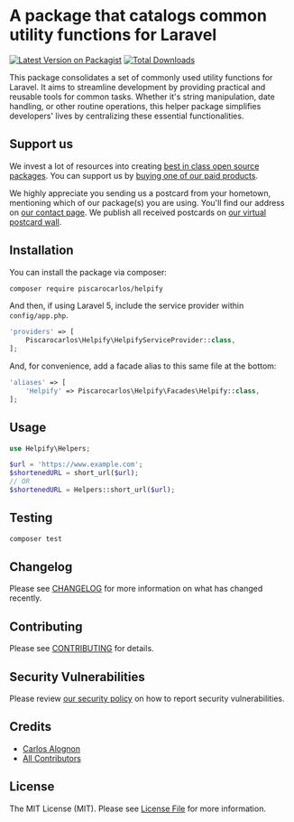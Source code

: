 # A package that catalogs common utility functions for Laravel

[![Latest Version on Packagist](https://img.shields.io/packagist/v/piscarocarlos/helpify.svg?style=flat-square)](https://packagist.org/packages/piscarocarlos/helpify)
[![Total Downloads](https://img.shields.io/packagist/dt/piscarocarlos/helpify.svg?style=flat-square)](https://packagist.org/packages/piscarocarlos/helpify)

This package consolidates a set of commonly used utility functions for Laravel. It aims to streamline development by providing practical and reusable tools for common tasks. Whether it's string manipulation, date handling, or other routine operations, this helper package simplifies developers' lives by centralizing these essential functionalities.

## Support us

We invest a lot of resources into creating [best in class open source packages](https://spatie.be/open-source). You can support us by [buying one of our paid products](https://spatie.be/open-source/support-us).

We highly appreciate you sending us a postcard from your hometown, mentioning which of our package(s) you are using. You'll find our address on [our contact page](https://spatie.be/about-us). We publish all received postcards on [our virtual postcard wall](https://spatie.be/open-source/postcards).

## Installation

You can install the package via composer:

```bash
composer require piscarocarlos/helpify
```

And then, if using Laravel 5, include the service provider within `config/app.php`.

```php
'providers' => [
    Piscarocarlos\Helpify\HelpifyServiceProvider::class,
];
```

And, for convenience, add a facade alias to this same file at the bottom:

```php
'aliases' => [
    'Helpify' => Piscarocarlos\Helpify\Facades\Helpify::class,
];
```

## Usage

```php
use Helpify\Helpers;

$url = 'https://www.example.com';
$shortenedURL = short_url($url);
// OR
$shortenedURL = Helpers::short_url($url);
```

## Testing

```bash
composer test
```

## Changelog

Please see [CHANGELOG](CHANGELOG.md) for more information on what has changed recently.

## Contributing

Please see [CONTRIBUTING](CONTRIBUTING.md) for details.

## Security Vulnerabilities

Please review [our security policy](../../security/policy) on how to report security vulnerabilities.

## Credits

- [Carlos Alognon](https://github.com/Piscarocarlos)
- [All Contributors](../../contributors)

## License

The MIT License (MIT). Please see [License File](LICENSE.md) for more information.
